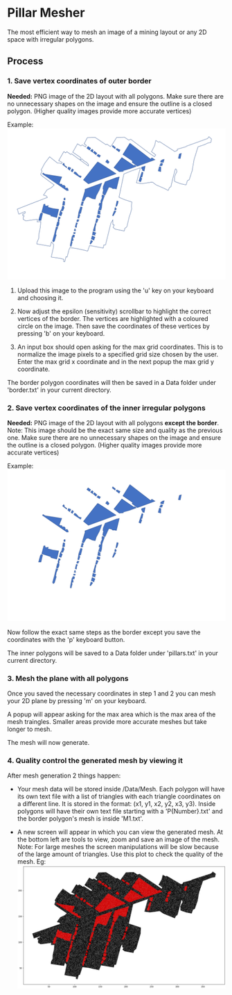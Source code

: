 # Pillar Mesher

The most efficient way to mesh an image of a mining layout or any 2D space with irregular polygons.

## Process
### 1. Save vertex coordinates of outer border
**Needed:** PNG image of the 2D layout with all polygons. Make sure there are no unnecessary shapes on the image and ensure the outline is a closed polygon. (Higher quality images provide more accurate vertices)

Example: ![layout](Example/layout.png)

1. Upload this image to the program using the 'u' key on your keyboard and choosing it.

2. Now adjust the epsilon (sensitivity) scrollbar to highlight the correct vertices of the border. The vertices are highlighted with a coloured circle on the image. Then save the coordinates of these vertices by pressing 'b' on your keyboard. 

3. An input box should open asking for the max grid coordinates. This is to normalize the image pixels to a specified grid size chosen by the user. Enter the max grid x coordinate and in the next popup the max grid y coordinate.

The border polygon coordinates will then be saved in a Data folder under 'border.txt' in your current directory.

### 2. Save vertex coordinates of the inner irregular polygons
**Needed:** PNG image of the 2D layout with all polygons **except the border**. Note: This image should be the exact same size and quality as the previous one. Make sure there are no unnecessary shapes on the image and ensure the outline is a closed polygon. (Higher quality images provide more accurate vertices)

Example: ![pillars](Example/pillars.png)

Now follow the exact same steps as the border except you save the coordinates with the 'p' keyboard button.

The inner polygons will be saved to a Data folder under 'pillars.txt' in your current directory.

### 3. Mesh the plane with all polygons

Once you saved the necessary coordinates in step 1 and 2 you can mesh your 2D plane by pressing 'm' on your keyboard.

A popup will appear asking for the max area which is the max area of the mesh traingles. Smaller areas provide more accurate meshes but take longer to mesh.

The mesh will now generate.

### 4. Quality control the generated mesh by viewing it

After mesh generation 2 things happen:
- Your mesh data will be stored inside /Data/Mesh. Each polygon will have its own text file with a list of triangles with each triangle coordinates on a different line. It is stored in the format: (x1, y1, x2, y2, x3, y3). Inside polygons will have their own text file starting with a 'P{Number}.txt' and the border polygon's mesh is inside 'M1.txt'.

- A new screen will appear in which you can view the generated mesh. At the bottom left are tools to view, zoom and save an image of the mesh. Note: For large meshes the screen manipulations will be slow because of the large amount of triangles. Use this plot to check the quality of the mesh. Eg: ![mesh](Example/mesh.png)

